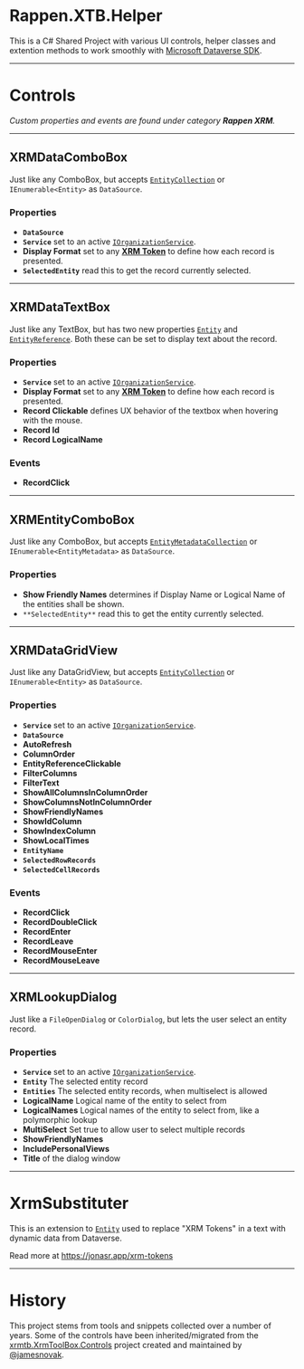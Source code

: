 # Rappen.XTB.Helper

This is a C# Shared Project with various UI controls, helper classes and extention methods to work smoothly with [Microsoft Dataverse SDK](https://docs.microsoft.com/en-us/powerapps/developer/data-platform/).

---

# Controls

*Custom properties and events are found under category **Rappen XRM**.*

---

## XRMDataComboBox
Just like any ComboBox, but accepts [`EntityCollection`](https://docs.microsoft.com/en-us/dotnet/api/microsoft.xrm.sdk.entitycollection) or `IEnumerable<Entity>` as `DataSource`.
### Properties
* **`DataSource`**
* **`Service`** set to an active [`IOrganizationService`](https://docs.microsoft.com/en-us/dotnet/api/microsoft.xrm.sdk.iorganizationservice).
* **Display Format** set to any [**XRM Token**](https://jonasr.app/xrm-tokens/) to define how each record is presented.
* **`SelectedEntity`** read this to get the record currently selected.

---

## XRMDataTextBox
Just like any TextBox, but has two new properties [`Entity`](https://docs.microsoft.com/en-us/dotnet/api/microsoft.xrm.sdk.entity) and [`EntityReference`](https://docs.microsoft.com/en-us/dotnet/api/microsoft.xrm.sdk.entityreference). Both these can be set to display text about the record.
### Properties
* **`Service`** set to an active [`IOrganizationService`](https://docs.microsoft.com/en-us/dotnet/api/microsoft.xrm.sdk.iorganizationservice).
* **Display Format** set to any [**XRM Token**](https://jonasr.app/xrm-tokens/) to define how each record is presented.
* **Record Clickable** defines UX behavior of the textbox when hovering with the mouse.
* **Record Id**
* **Record LogicalName**
### Events
* **RecordClick**

---

## XRMEntityComboBox
Just like any ComboBox, but accepts [`EntityMetadataCollection`](https://docs.microsoft.com/en-us/dotnet/api/microsoft.xrm.sdk.metadata.entitymetadatacollection) or `IEnumerable<EntityMetadata>` as `DataSource`.
### Properties
* **Show Friendly Names** determines if Display Name or Logical Name of the entities shall be shown.
* `**SelectedEntity**` read this to get the entity currently selected.

---

## XRMDataGridView
Just like any DataGridView, but accepts [`EntityCollection`](https://docs.microsoft.com/en-us/dotnet/api/microsoft.xrm.sdk.entitycollection) or `IEnumerable<Entity>` as `DataSource`.
### Properties
* **`Service`** set to an active [`IOrganizationService`](https://docs.microsoft.com/en-us/dotnet/api/microsoft.xrm.sdk.iorganizationservice).
* **`DataSource`**
* **AutoRefresh**
* **ColumnOrder**
* **EntityReferenceClickable**
* **FilterColumns**
* **FilterText**
* **ShowAllColumnsInColumnOrder**
* **ShowColumnsNotInColumnOrder**
* **ShowFriendlyNames**
* **ShowIdColumn**
* **ShowIndexColumn**
* **ShowLocalTimes**
* **`EntityName`**
* **`SelectedRowRecords`**
* **`SelectedCellRecords`**

### Events
* **RecordClick**
* **RecordDoubleClick**
* **RecordEnter**
* **RecordLeave**
* **RecordMouseEnter**
* **RecordMouseLeave**


---

## XRMLookupDialog
Just like a `FileOpenDialog` or `ColorDialog`, but lets the user select an entity record.
### Properties
* **`Service`** set to an active [`IOrganizationService`](https://docs.microsoft.com/en-us/dotnet/api/microsoft.xrm.sdk.iorganizationservice).
* **`Entity`** The selected entity record
* **`Entities`** The selected entity records, when multiselect is allowed
* **LogicalName** Logical name of the entity to select from
* **LogicalNames** Logical names of the entity to select from, like a polymorphic lookup
* **MultiSelect** Set true to allow user to select multiple records
* **ShowFriendlyNames**
* **IncludePersonalViews**
* **Title** of the dialog window

---

# XrmSubstituter
This is an extension to [`Entity`](https://docs.microsoft.com/en-us/dotnet/api/microsoft.xrm.sdk.entity) used to replace "XRM Tokens" in a text with dynamic data from Dataverse.

Read more at https://jonasr.app/xrm-tokens

---

# History

This project stems from tools and snippets collected over a number of years.
Some of the controls have been inherited/migrated from the [xrmtb.XrmToolBox.Controls](https://github.com/jamesnovak/xrmtb.XrmToolBox.Controls) project created and maintained by [@jamesnovak](https://github.com/jamesnovak/).
